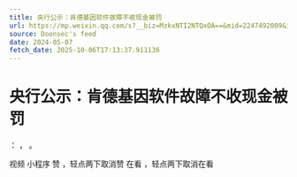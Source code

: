 ```yaml
---
title: 央行公示：肯德基因软件故障不收现金被罚
url: https://mp.weixin.qq.com/s?__biz=MzkxNTI2NTQxOA==&mid=2247492009&idx=4&sn=b546243ed68efa66ce0ef669aba5237a
source: Doonsec's feed
date: 2024-05-07
fetch_date: 2025-10-06T17:13:37.911136
---
```


# 央行公示：肯德基因软件故障不收现金被罚

：
，
。

视频
小程序
赞
，轻点两下取消赞
在看
，轻点两下取消在看